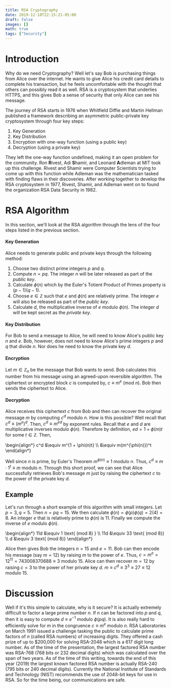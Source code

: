 ```yaml
---
title: RSA Cryptography
date: 2019-12-10T22:15:21-05:00
draft: false
images: []
math: true
tags: ["Security"]
---
```


# Introduction

Why do we need Cryptography? Well let's say Bob is purchasing things from Alice over the internet. He wants to give Alice his credit card details to complete his transaction, but he feels uncomfortable with the thought that others can possibly read it as well. RSA is a cryptosystem that underlies HTTPS, and this gives Bob a sense of security that only Alice can see his message.

The journey of RSA starts in 1976 when Whitfield Diffie and Martin Hellman published  a framework describing an asymmetric public-private key cryptosystem through four key steps:

1. Key Generation
2. Key Distribution
3. Encryption with one-way function (using a public key)
4. Decryption (using a private key)

They left the one-way function undefined, making it an open problem for the community. Ron **R**ivest, Adi **S**hamir, and Leonard **A**dleman at MIT took up this challenge. Rivest and Shamir were Computer Scientists trying to come up with this function while Adleman was the mathematician tasked with finding flaws in their discoveries. After working together to develop the RSA cryptosystem in 1977, Rivest, Shamir, and Adleman went on to found the organization RSA Data Security in 1982. 

# RSA Algorithm

In this section, we'll look at the RSA algorithm through the lens of the four steps listed in the previous section.

#### Key Generation

Alice needs to generate public and private keys through the following method:

1. Choose two distinct prime integers $p$ and $q$.
2. Compute $n = pq$. The integer $n$ will be later released as part of the *public key*.
3. Calculate $\phi(n)$ which by the Euler's Totient Product of Primes property is $(p - 1)(q - 1)$.
4. Choose $e \in \mathbb{Z}$ such that $e$ and $\phi(n)$ are relatively prime. The integer $e$ will also be released as part of the *public key*.
5. Calculate $d$, the multiplicative inverse of $e$ modulo $\phi(n)$. The integer $d$ will be kept secret as the *private key*.

#### Key Distribution

For Bob to send a message to Alice, he will need to know Alice's public key $n$ and $e$. Bob, however, does not need to know Alice's prime integers $p$ and $q$ that divide $n$. Nor does he need to know the private key $d$.

#### Encryption

Let $m \in \mathbb{Z}_n$ be the message that Bob wants to send. Bob calculates this number from his message using an agreed-upon reversible algorithm. The ciphertext or encrypted block $c$ is computed by, $c \equiv m^e$ (mod $n$). Bob then sends the ciphertext to Alice.

#### Decryption

Alice receives this ciphertext $c$ from Bob and then can recover the original message $m$ by computing $c^d$ modulo $n$. How is this possible? Well recall that $c^d \equiv (m^e)^d$. Then, $c^d \equiv m^{ed}$ by exponent rules. Recall that $e$ and $d$ are multiplicative inverses modulo $\phi(n)$. Therefore by definition, $ed = 1 + \phi(m)t$ for some $t \in \mathbb{Z}$. Then,

\begin{align*}
c^d &\equiv m^{1 + \phi(n)t} \\\\
    &\equiv m(m^{\phi(n)})^t
\end{align*}

Well since $n$ is prime, by Euler's Theorem $m^{\phi(n)} \equiv 1$ modulo $n$. Thus, $c^d \equiv m \cdot 1^t \equiv m$ modulo $n$. Through this short proof, we can see that Alice successfully retrieves Bob's message $m$ just by raising the ciphertext $c$ to the power of the private key $d$.

## Example

Let's run through a short example of this algorithm with small integers. Let $p = 3, q = 5$. Then $n = pq = 15$. We then calculate $\phi(n) = \phi(p)\phi(q) = 2(4) = 8$. An integer $e$ that is relatively prime to $\phi(n)$ is $11$. Finally we compute the inverse of $e$ modulo $\phi(n)$.

\begin{align*}
11d &\equiv 1 \text{ (mod $8$) } \\\\
11d &\equiv 33 \text{ (mod $8$)} \\\\
d &\equiv 3 \text{ (mod $8$)}
\end{align*}


Alice then gives Bob the integers $n = 15$ and $e = 11$. Bob can then encode his message (say $m = 12$) by raising $m$ to the power of $e$. Thus, $c = m^e = 12^{11} = 743008370688 \equiv 3$ modulo 15. Alice can then recover $m = 12$ by raising $c = 3$ to the power of her private key $d$. $m \equiv c^d \equiv 3^3 \equiv 27 \equiv 12$ modulo $15$. 


# Discussion

Well if it's this simple to calculate, why is it secure? It is actually extremely difficult to factor a large prime number $n$. If $n$ can be factored into $p$ and $q$, then it is easy to compute $d \equiv e^{-1}$ modulo $\phi(pq)$. It is also really hard to efficiently solve for $m$ in the congruence $c \equiv m^e$ modulo $n$. RSA Laboratories on March 1991 issued a challenge tasking the public to calculate prime factors of $n$ (called RSA numbers) of increasing digits. They offered a cash prize of up to \$200,000 for solving RSA-2048 which is a 617 digit long number. As of the time of the presentation, the largest factored RSA number was RSA-768 (768 bits or 232 decimal digits) which was calculated over the span of two years. As of the time of this writing, towards the end of this year (2019) the largest known factored RSA number is actually RSA-240 (795 bits or 240 decimal digits). Currently the National Institute of Standards and Technology (NIST) recommends the use of 2048-bit keys for use in RSA. So for the time being, our communications are safe.


